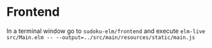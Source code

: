 # Frontend

In a terminal window go to `sudoku-elm/frontend` and execute 
`elm-live src/Main.elm -- --output=../src/main/resources/static/main.js`